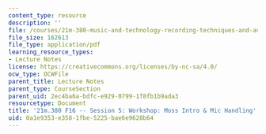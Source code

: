 ```yaml
---
content_type: resource
description: ''
file: /courses/21m-380-music-and-technology-recording-techniques-and-audio-production-fall-2016/0a1e9353e3581fbe5225bae6e9628b64_MIT21M_380F16_ses05_note.pdf
file_size: 162613
file_type: application/pdf
learning_resource_types:
- Lecture Notes
license: https://creativecommons.org/licenses/by-nc-sa/4.0/
ocw_type: OCWFile
parent_title: Lecture Notes
parent_type: CourseSection
parent_uid: 2ec4ba6a-bdfc-e929-0799-1f8fb1b9ada3
resourcetype: Document
title: '21m.380 F16 -- Session 5: Workshop: Moss Intro & Mic Handling'
uid: 0a1e9353-e358-1fbe-5225-bae6e9628b64
---
```

